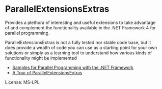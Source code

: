 ParallelExtensionsExtras
========================

Provides a plethora of interesting and useful extensions to take advantage of and complement the functionality available in the .NET Framework 4 for parallel programming.

ParallelExtensionsExtras is not a fully tested nor stable code base, but it does provide a wealth of code you can use as a starting point for your own solutions or simply as a learning tool to understand how various kinds of functionality might be implemented

* [Samples for Parallel Programming with the .NET Framework](http://code.msdn.microsoft.com/ParExtSamples)
* [A Tour of ParallelExtensionsExtras](http://blogs.msdn.com/b/pfxteam/archive/2010/04/04/9990342.aspx)

License: MS-LPL